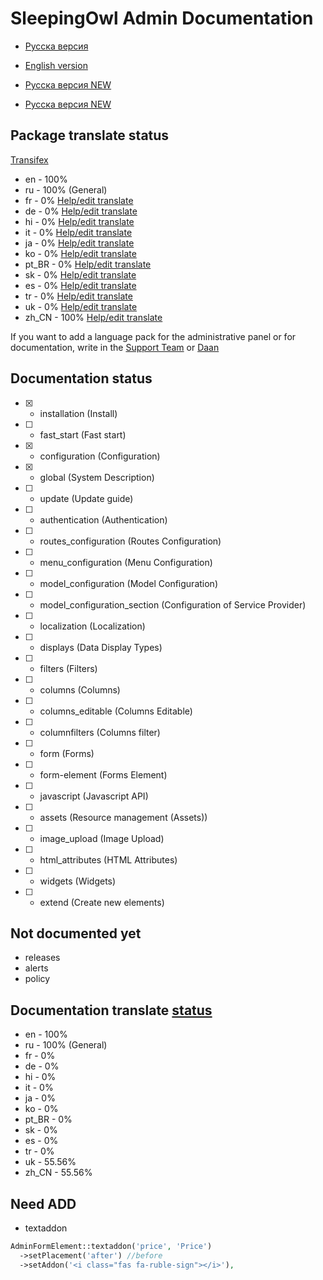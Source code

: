 # SleepingOwl Admin Documentation

* [Русска версия](https://sleepingowladmin.ru/#/ru/)
* [English version](https://sleepingowladmin.ru/#/en/)

* [Русска версия NEW](/ru/)
* [Русска версия NEW](/en/)


## Package translate status
[Transifex](https://www.transifex.com/sleepingowl/sleepingowl-admin-panel/main/)
- en - 100%
- ru - 100% (General)
- fr - 0% [Help/edit translate](https://www.transifex.com/sleepingowl/sleepingowl-admin-panel/translate/#fr/main)
- de - 0% [Help/edit translate](https://www.transifex.com/sleepingowl/sleepingowl-admin-panel/translate/#de/main)
- hi - 0% [Help/edit translate](https://www.transifex.com/sleepingowl/sleepingowl-admin-panel/translate/#hi/main)
- it - 0% [Help/edit translate](https://www.transifex.com/sleepingowl/sleepingowl-admin-panel/translate/#it/main)
- ja - 0% [Help/edit translate](https://www.transifex.com/sleepingowl/sleepingowl-admin-panel/translate/#ja/main)
- ko - 0% [Help/edit translate](https://www.transifex.com/sleepingowl/sleepingowl-admin-panel/translate/#ko/main)
- pt_BR - 0% [Help/edit translate](https://www.transifex.com/sleepingowl/sleepingowl-admin-panel/translate/#pt_BR/main)
- sk - 0% [Help/edit translate](https://www.transifex.com/sleepingowl/sleepingowl-admin-panel/translate/#sk/main)
- es - 0% [Help/edit translate](https://www.transifex.com/sleepingowl/sleepingowl-admin-panel/translate/#es/main)
- tr - 0% [Help/edit translate](https://www.transifex.com/sleepingowl/sleepingowl-admin-panel/translate/#tr/main)
- uk - 0% [Help/edit translate](https://www.transifex.com/sleepingowl/sleepingowl-admin-panel/translate/#uk/main)
- zh_CN - 100% [Help/edit translate](https://www.transifex.com/sleepingowl/sleepingowl-admin-panel/translate/#zh_CN/main)

If you want to add a language pack for the administrative panel or for documentation, write in the [Support Team](https://t.me/prtcls) or [Daan](https://t.me/neodaan)


## Documentation status
* [x] - installation (Install)
* [ ] - fast_start (Fast start)
* [x] - configuration (Configuration)
* [x] - global (System Description)
* [ ] - update (Update guide)
* [ ] - authentication (Authentication)
* [ ] - routes_configuration (Routes Configuration)
* [ ] - menu_configuration (Menu Configuration)
* [ ] - model_configuration (Model Configuration)
* [ ] - model_configuration_section (Configuration of Service Provider)
* [ ] - localization (Localization)
* [ ] - displays (Data Display Types)
* [ ] - filters (Filters)
* [ ] - columns (Columns)
* [ ] - columns_editable (Columns Editable)
* [ ] - columnfilters (Columns filter)
* [ ] - form (Forms)
* [ ] - form-element (Forms Element)
* [ ] - javascript (Javascript API)
* [ ] - assets (Resource management (Assets))
* [ ] - image_upload (Image Upload)
* [ ] - html_attributes (HTML Attributes)
* [ ] - widgets (Widgets)
* [ ] - extend (Create new elements)


## Not documented yet
- releases
- alerts
- policy


## Documentation translate [status](https://www.transifex.com/sleepingowl/sleepingowl-admin-panel/)
- en - 100%
- ru - 100% (General)
- fr - 0%
- de - 0%
- hi - 0%
- it - 0%
- ja - 0%
- ko - 0%
- pt_BR - 0%
- sk - 0%
- es - 0%
- tr - 0%
- uk - 55.56%
- zh_CN - 55.56%


## Need ADD

- textaddon
```php
AdminFormElement::textaddon('price', 'Price')
  ->setPlacement('after') //before
  ->setAddon('<i class="fas fa-ruble-sign"></i>'),
```
